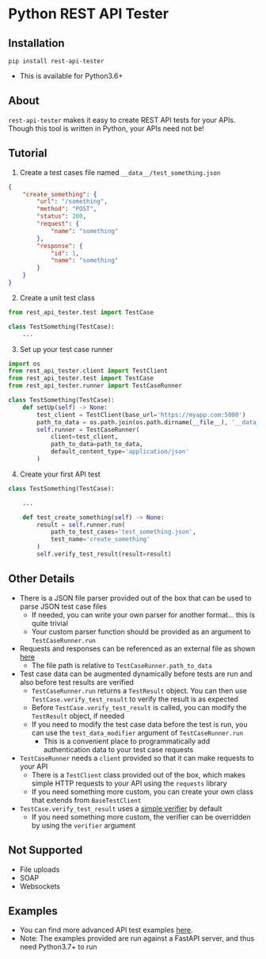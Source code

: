 # Python REST API Tester

## Installation
`pip install rest-api-tester`
- This is available for Python3.6+

## About
`rest-api-tester` makes it easy to create REST API tests for your APIs.
Though this tool is written in Python, your APIs need not be!

## Tutorial

1. Create a test cases file named `__data__/test_something.json`
```json
{
    "create_something": {
        "url": "/something",
        "method": "POST",
        "status": 200,
        "request": {
            "name": "something"
        },
        "response": {
            "id": 1,
            "name": "something"
        }
    }
}
```

2. Create a unit test class
```python
from rest_api_tester.test import TestCase

class TestSomething(TestCase):
    ...
```

3. Set up your test case runner
```python
import os
from rest_api_tester.client import TestClient
from rest_api_tester.test import TestCase
from rest_api_tester.runner import TestCaseRunner

class TestSomething(TestCase):
    def setUp(self) -> None:
        test_client = TestClient(base_url='https://myapp.com:5000')
        path_to_data = os.path.join(os.path.dirname(__file__), '__data__')
        self.runner = TestCaseRunner(
            client=test_client,
            path_to_data=path_to_data,
            default_content_type='application/json'
        )
```

4. Create your first API test
```python
class TestSomething(TestCase):

    ...

    def test_create_something(self) -> None:
        result = self.runner.run(
            path_to_test_cases='test_something.json',
            test_name='create_something'
        )
        self.verify_test_result(result=result)
```

## Other Details
- There is a JSON file parser provided out of the box that can be used to parse JSON test case files
  - If needed, you can write your own parser for another format... this is quite trivial
  - Your custom parser function should be provided as an argument to `TestCaseRunner.run`
- Requests and responses can be referenced as an external file as shown [here](https://github.com/alexschimpf/python-rest-api-tester/blob/main/tests/api/json/__data__/test_json.json#L88)
  - The file path is relative to `TestCaseRunner.path_to_data`
- Test case data can be augmented dynamically before tests are run and also before test results are verified
  - `TestCaseRunner.run` returns a `TestResult` object. You can then use `TestCase.verify_test_result` to verify the result is as expected
  - Before `TestCase.verify_test_result` is called, you can modify the `TestResult` object, if needed
  - If you need to modify the test case data before the test is run, you can use the `test_data_modifier` argument of `TestCaseRunner.run`
    - This is a convenient place to programmatically add authentication data to your test case requests
- `TestCaseRunner` needs a `client` provided so that it can make requests to your API
  - There is a `TestClient` class provided out of the box, which makes simple HTTP requests to your API using the `requests` library
  - If you need something more custom, you can create your own class that extends from `BaseTestClient`
- `TestCase.verify_test_result` uses a [simple verifier](https://github.com/alexschimpf/python-rest-api-tester/blob/main/rest_api_tester/test.py#L77) by default
  - If you need something more custom, the verifier can be overridden by using the `verifier` argument

## Not Supported
- File uploads
- SOAP
- Websockets

## Examples
- You can find more advanced API test examples [here](https://github.com/alexschimpf/python-rest-api-tester/tree/main/tests/api).
- Note: The examples provided are run against a FastAPI server, and thus need Python3.7+ to run